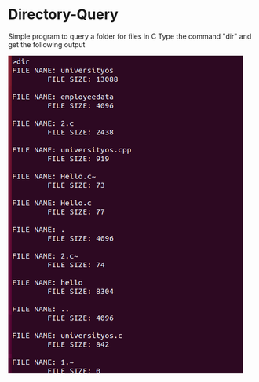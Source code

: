# Directory-Query
Simple program to query a folder for files in C
Type the command "dir" and get the following output



![alt text](https://github.com/TerrySmithMBA/Directory-Query/blob/master/dir.png)
